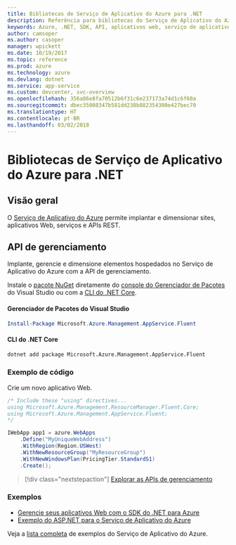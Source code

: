 ```yaml
---
title: Bibliotecas de Serviço de Aplicativo do Azure para .NET
description: Referência para bibliotecas do Serviço de Aplicativo do Azure para .NET
keywords: Azure, .NET, SDK, API, aplicativos web, serviço de aplicativo, mobile, asp.net
author: camsoper
ms.author: casoper
manager: wpickett
ms.date: 10/19/2017
ms.topic: reference
ms.prod: azure
ms.technology: azure
ms.devlang: dotnet
ms.service: app-service
ms.custom: devcenter, svc-overview
ms.openlocfilehash: 356a86e8fa70512b6f31c6e237173a74d1c6f60a
ms.sourcegitcommit: dbec35008347b581dd238b882354300e427bec70
ms.translationtype: HT
ms.contentlocale: pt-BR
ms.lasthandoff: 03/02/2018
---
```

# <a name="azure-app-service-libraries-for-net"></a>Bibliotecas de Serviço de Aplicativo do Azure para .NET

## <a name="overview"></a>Visão geral

O [Serviço de Aplicativo do Azure](/azure/app-service/app-service-value-prop-what-is) permite implantar e dimensionar sites, aplicativos Web, serviços e APIs REST.

## <a name="management-api"></a>API de gerenciamento

Implante, gerencie e dimensione elementos hospedados no Serviço de Aplicativo do Azure com a API de gerenciamento.

Instale o [pacote NuGet](https://www.nuget.org/packages/Microsoft.Azure.Management.AppService.Fluent) diretamente do [console do Gerenciador de Pacotes][PackageManager] do Visual Studio ou com a [CLI do .NET Core][DotNetCLI].


#### <a name="visual-studio-package-manager"></a>Gerenciador de Pacotes do Visual Studio

```powershell
Install-Package Microsoft.Azure.Management.AppService.Fluent
```

#### <a name="net-core-cli"></a>CLI do .NET Core

```bash
dotnet add package Microsoft.Azure.Management.AppService.Fluent
```

### <a name="code-example"></a>Exemplo de código

Crie um novo aplicativo Web.

```csharp
/* Include these "using" directives...
using Microsoft.Azure.Management.ResourceManager.Fluent.Core;
using Microsoft.Azure.Management.AppService.Fluent;
*/

IWebApp app1 = azure.WebApps
    .Define("MyUniqueWebAddress")
    .WithRegion(Region.USWest)
    .WithNewResourceGroup("MyResourceGroup")
    .WithNewWindowsPlan(PricingTier.StandardS1)
    .Create();
```

> [!div class="nextstepaction"]
> [Explorar as APIs de gerenciamento](/dotnet/api/overview/azure/appservice/management)

### <a name="samples"></a>Exemplos

* [Gerencie seus aplicativos Web com o SDK do .NET para Azure](https://azure.microsoft.com/resources/samples/app-service-web-dotnet-manage/)
* [Exemplo do ASP.NET para o Serviço de Aplicativo do Azure](https://azure.microsoft.com/resources/samples/app-service-web-dotnet-get-started/)

Veja a [lista completa](https://azure.microsoft.com/resources/samples/?platform=dotnet&term=app%20service) de exemplos do Serviço de Aplicativo do Azure.

[PackageManager]: https://docs.microsoft.com/nuget/tools/package-manager-console
[DotNetCLI]: https://docs.microsoft.com/dotnet/core/tools/dotnet-add-package